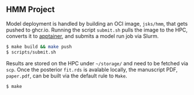 HMM Project
---

Model deployment is handled by building an OCI image, `jsks/hmm`, that gets pushed to ghcr.io. Running the script `submit.sh` pulls the image to the HPC, converts it to [apptainer](https://apptainer.org/), and submits a model run job via Slurm.

```sh
$ make build && make push
$ scripts/submit.sh
```

Results are stored on the HPC under `~/storage/` and need to be fetched via `scp`. Once the posterior `fit.rds` is avalable locally, the manuscript PDF, `paper.pdf`, can be built via the default rule to `Make`.

```sh
$ make
```
